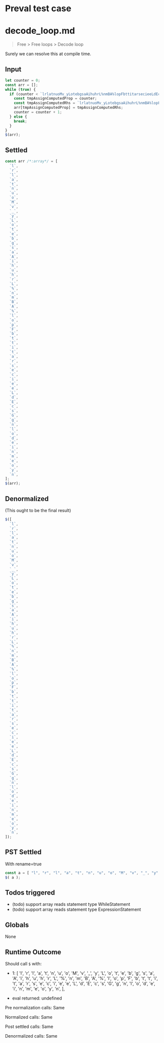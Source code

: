# Preval test case

# decode_loop.md

> Free > Free loops > Decode loop

Surely we can resolve this at compile time.

## Input

`````js filename=intro
let counter = 0;
const arr = [];
while (true) {
  if (counter < `lrlatnuoMv_yLotebgsaAihuhrL%nmBA%lopFbttitarsecieeLdEcsGgnlodeinmeoyn`.length) {
    const tmpAssignComputedProp = counter;
    const tmpAssignComputedRhs = `lrlatnuoMv_yLotebgsaAihuhrL%nmBA%lopFbttitarsecieeLdEcsGgnlodeinmeoyn`.charAt(counter);
    arr[tmpAssignComputedProp] = tmpAssignComputedRhs;
    counter = counter + 1;
  } else {
    break;
  }
}
$(arr);
`````


## Settled


`````js filename=intro
const arr /*:array*/ = [
  `l`,
  `r`,
  `l`,
  `a`,
  `t`,
  `n`,
  `u`,
  `o`,
  `M`,
  `v`,
  `_`,
  `y`,
  `L`,
  `o`,
  `t`,
  `e`,
  `b`,
  `g`,
  `s`,
  `a`,
  `A`,
  `i`,
  `h`,
  `u`,
  `h`,
  `r`,
  `L`,
  `%`,
  `n`,
  `m`,
  `B`,
  `A`,
  `%`,
  `l`,
  `o`,
  `p`,
  `F`,
  `b`,
  `t`,
  `t`,
  `i`,
  `t`,
  `a`,
  `r`,
  `s`,
  `e`,
  `c`,
  `i`,
  `e`,
  `e`,
  `L`,
  `d`,
  `E`,
  `c`,
  `s`,
  `G`,
  `g`,
  `n`,
  `l`,
  `o`,
  `d`,
  `e`,
  `i`,
  `n`,
  `m`,
  `e`,
  `o`,
  `y`,
  `n`,
];
$(arr);
`````


## Denormalized
(This ought to be the final result)

`````js filename=intro
$([
  `l`,
  `r`,
  `l`,
  `a`,
  `t`,
  `n`,
  `u`,
  `o`,
  `M`,
  `v`,
  `_`,
  `y`,
  `L`,
  `o`,
  `t`,
  `e`,
  `b`,
  `g`,
  `s`,
  `a`,
  `A`,
  `i`,
  `h`,
  `u`,
  `h`,
  `r`,
  `L`,
  `%`,
  `n`,
  `m`,
  `B`,
  `A`,
  `%`,
  `l`,
  `o`,
  `p`,
  `F`,
  `b`,
  `t`,
  `t`,
  `i`,
  `t`,
  `a`,
  `r`,
  `s`,
  `e`,
  `c`,
  `i`,
  `e`,
  `e`,
  `L`,
  `d`,
  `E`,
  `c`,
  `s`,
  `G`,
  `g`,
  `n`,
  `l`,
  `o`,
  `d`,
  `e`,
  `i`,
  `n`,
  `m`,
  `e`,
  `o`,
  `y`,
  `n`,
]);
`````


## PST Settled
With rename=true

`````js filename=intro
const a = [ "l", "r", "l", "a", "t", "n", "u", "o", "M", "v", "_", "y", "L", "o", "t", "e", "b", "g", "s", "a", "A", "i", "h", "u", "h", "r", "L", "%", "n", "m", "B", "A", "%", "l", "o", "p", "F", "b", "t", "t", "i", "t", "a", "r", "s", "e", "c", "i", "e", "e", "L", "d", "E", "c", "s", "G", "g", "n", "l", "o", "d", "e", "i", "n", "m", "e", "o", "y", "n" ];
$( a );
`````


## Todos triggered


- (todo) support array reads statement type WhileStatement
- (todo) support array reads statement type ExpressionStatement


## Globals


None


## Runtime Outcome


Should call `$` with:
 - 1: 
  [
    'l',
    'r',
    'l',
    'a',
    't',
    'n',
    'u',
    'o',
    'M',
    'v',
    '_',
    'y',
    'L',
    'o',
    't',
    'e',
    'b',
    'g',
    's',
    'a',
    'A',
    'i',
    'h',
    'u',
    'h',
    'r',
    'L',
    '%',
    'n',
    'm',
    'B',
    'A',
    '%',
    'l',
    'o',
    'p',
    'F',
    'b',
    't',
    't',
    'i',
    't',
    'a',
    'r',
    's',
    'e',
    'c',
    'i',
    'e',
    'e',
    'L',
    'd',
    'E',
    'c',
    's',
    'G',
    'g',
    'n',
    'l',
    'o',
    'd',
    'e',
    'i',
    'n',
    'm',
    'e',
    'o',
    'y',
    'n',
  ],

 - eval returned: undefined

Pre normalization calls: Same

Normalized calls: Same

Post settled calls: Same

Denormalized calls: Same
